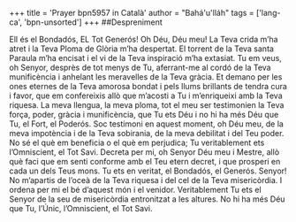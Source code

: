 +++
title = 'Prayer bpn5957 in Català'
author = "Bahá'u'lláh"
tags = ['lang-ca', 'bpn-unsorted']
+++
##Despreniment

Ell és el Bondadós, EL Tot Generós! Oh Déu, Déu meu! La Teva crida m’ha atret i la Teva Ploma de Glòria m’ha despertat. El torrent de la Teva santa Paraula m’ha encisat i el vi de la Teva inspiració m’ha extasiat. Tu em veus, oh Senyor, desprès de tot menys de Tu, aferrant-me al cordó de la Teva munificència i anhelant les meravelles de la Teva gràcia. Et demano per les ones eternes de la Teva amorosa bondat i pels llums brillants de tendra cura i favor, que em confereixis allò que m’acosti a Tu i m’enriqueixi amb la Teva riquesa. La meva llengua, la meva ploma, tot el meu ser testimonien la Teva força, poder, gràcia i munificència, que Tu ets Déu i no hi ha més Déu que Tu, el Fort, el Poderós.
Soc testimoni en aquest moment, oh Déu meu, de la meva impotència i de la Teva sobirania, de la meva debilitat i del Teu poder. No sé el què em beneficia o el què em perjudica; Tu veritablement ets l’Omniscient, el Tot Savi. Decreta per mi, oh Senyor Déu meu i Mestre, allò què faci que em senti conforme amb el Teu etern decret, i que prosperi en cada un dels Teus mons. Tu ets en veritat, el Bondadós, el Generós.
Senyor! No m’apartis de l’oceà de la Teva riquesa i del cel de la Teva misericòrdia. I ordena per mi el bé d’aquest món i el venidor. Veritablement Tu ets el Senyor de la seu de misericòrdia entronitzat a les altures. No hi ha més Déu que Tu, l’Únic, l’Omniscient, el Tot Savi.
